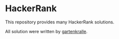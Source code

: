 # HackerRank
This repository provides many HackerRank solutions.

All solution were written by [gartenkralle](https://www.hackerrank.com/gartenkralle).
